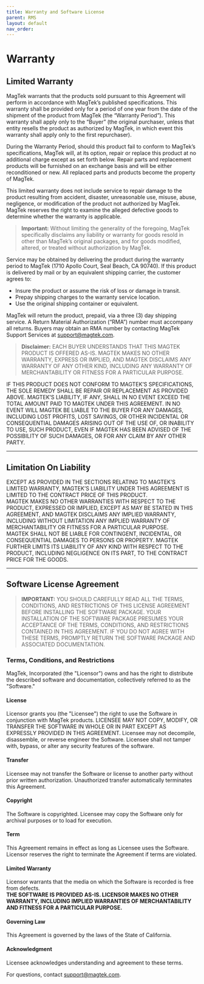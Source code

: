 ```yaml
---
title: Warranty and Software License
parent: RMS
layout: default
nav_order: 
---
```


# Warranty

## Limited Warranty

MagTek warrants that the products sold pursuant to this Agreement will perform in accordance with MagTek’s published specifications. This warranty shall be provided only for a period of one year from the date of the shipment of the product from MagTek (the “Warranty Period”). This warranty shall apply only to the “Buyer” (the original purchaser, unless that entity resells the product as authorized by MagTek, in which event this warranty shall apply only to the first repurchaser).

During the Warranty Period, should this product fail to conform to MagTek’s specifications, MagTek will, at its option, repair or replace this product at no additional charge except as set forth below. Repair parts and replacement products will be furnished on an exchange basis and will be either reconditioned or new. All replaced parts and products become the property of MagTek. 

This limited warranty does not include service to repair damage to the product resulting from accident, disaster, unreasonable use, misuse, abuse, negligence, or modification of the product not authorized by MagTek. MagTek reserves the right to examine the alleged defective goods to determine whether the warranty is applicable.

> **Important:** Without limiting the generality of the foregoing, MagTek specifically disclaims any liability or warranty for goods resold in other than MagTek’s original packages, and for goods modified, altered, or treated without authorization by MagTek.

Service may be obtained by delivering the product during the warranty period to MagTek (1710 Apollo Court, Seal Beach, CA 90740). If this product is delivered by mail or by an equivalent shipping carrier, the customer agrees to:
- Insure the product or assume the risk of loss or damage in transit.
- Prepay shipping charges to the warranty service location.
- Use the original shipping container or equivalent.

MagTek will return the product, prepaid, via a three (3) day shipping service. A Return Material Authorization (“RMA”) number must accompany all returns. Buyers may obtain an RMA number by contacting MagTek Support Services at [support@magtek.com](mailto:support@magtek.com).

> **Disclaimer:** EACH BUYER UNDERSTANDS THAT THIS MAGTEK PRODUCT IS OFFERED AS-IS. MAGTEK MAKES NO OTHER WARRANTY, EXPRESS OR IMPLIED, AND MAGTEK DISCLAIMS ANY WARRANTY OF ANY OTHER KIND, INCLUDING ANY WARRANTY OF MERCHANTABILITY OR FITNESS FOR A PARTICULAR PURPOSE.

IF THIS PRODUCT DOES NOT CONFORM TO MAGTEK’S SPECIFICATIONS, THE SOLE REMEDY SHALL BE REPAIR OR REPLACEMENT AS PROVIDED ABOVE. MAGTEK’S LIABILITY, IF ANY, SHALL IN NO EVENT EXCEED THE TOTAL AMOUNT PAID TO MAGTEK UNDER THIS AGREEMENT. IN NO EVENT WILL MAGTEK BE LIABLE TO THE BUYER FOR ANY DAMAGES, INCLUDING LOST PROFITS, LOST SAVINGS, OR OTHER INCIDENTAL OR CONSEQUENTIAL DAMAGES ARISING OUT OF THE USE OF, OR INABILITY TO USE, SUCH PRODUCT, EVEN IF MAGTEK HAS BEEN ADVISED OF THE POSSIBILITY OF SUCH DAMAGES, OR FOR ANY CLAIM BY ANY OTHER PARTY.

---

## Limitation On Liability

EXCEPT AS PROVIDED IN THE SECTIONS RELATING TO MAGTEK’S LIMITED WARRANTY, MAGTEK’S LIABILITY UNDER THIS AGREEMENT IS LIMITED TO THE CONTRACT PRICE OF THIS PRODUCT.  
MAGTEK MAKES NO OTHER WARRANTIES WITH RESPECT TO THE PRODUCT, EXPRESSED OR IMPLIED, EXCEPT AS MAY BE STATED IN THIS AGREEMENT, AND MAGTEK DISCLAIMS ANY IMPLIED WARRANTY, INCLUDING WITHOUT LIMITATION ANY IMPLIED WARRANTY OF MERCHANTABILITY OR FITNESS FOR A PARTICULAR PURPOSE.  
MAGTEK SHALL NOT BE LIABLE FOR CONTINGENT, INCIDENTAL, OR CONSEQUENTIAL DAMAGES TO PERSONS OR PROPERTY. MAGTEK FURTHER LIMITS ITS LIABILITY OF ANY KIND WITH RESPECT TO THE PRODUCT, INCLUDING NEGLIGENCE ON ITS PART, TO THE CONTRACT PRICE FOR THE GOODS.  

---

## Software License Agreement

> **IMPORTANT:** YOU SHOULD CAREFULLY READ ALL THE TERMS, CONDITIONS, AND RESTRICTIONS OF THIS LICENSE AGREEMENT BEFORE INSTALLING THE SOFTWARE PACKAGE. YOUR INSTALLATION OF THE SOFTWARE PACKAGE PRESUMES YOUR ACCEPTANCE OF THE TERMS, CONDITIONS, AND RESTRICTIONS CONTAINED IN THIS AGREEMENT. IF YOU DO NOT AGREE WITH THESE TERMS, PROMPTLY RETURN THE SOFTWARE PACKAGE AND ASSOCIATED DOCUMENTATION.

### Terms, Conditions, and Restrictions

MagTek, Incorporated (the "Licensor") owns and has the right to distribute the described software and documentation, collectively referred to as the "Software."

#### License
Licensor grants you (the "Licensee") the right to use the Software in conjunction with MagTek products. LICENSEE MAY NOT COPY, MODIFY, OR TRANSFER THE SOFTWARE IN WHOLE OR IN PART EXCEPT AS EXPRESSLY PROVIDED IN THIS AGREEMENT. Licensee may not decompile, disassemble, or reverse engineer the Software. Licensee shall not tamper with, bypass, or alter any security features of the software.

#### Transfer
Licensee may not transfer the Software or license to another party without prior written authorization. Unauthorized transfer automatically terminates this Agreement.

#### Copyright
The Software is copyrighted. Licensee may copy the Software only for archival purposes or to load for execution.

#### Term
This Agreement remains in effect as long as Licensee uses the Software. Licensor reserves the right to terminate the Agreement if terms are violated.

#### Limited Warranty
Licensor warrants that the media on which the Software is recorded is free from defects.  
**THE SOFTWARE IS PROVIDED AS-IS. LICENSOR MAKES NO OTHER WARRANTY, INCLUDING IMPLIED WARRANTIES OF MERCHANTABILITY AND FITNESS FOR A PARTICULAR PURPOSE.**

#### Governing Law
This Agreement is governed by the laws of the State of California.

#### Acknowledgment
Licensee acknowledges understanding and agreement to these terms.

For questions, contact [support@magtek.com](mailto:support@magtek.com).
